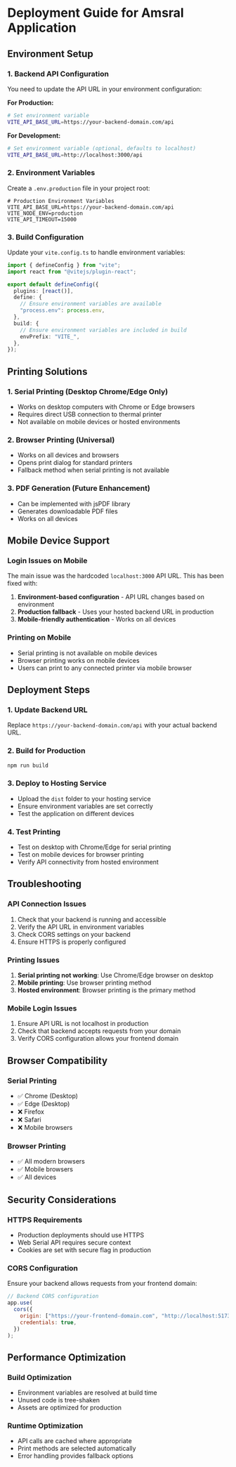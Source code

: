 # Deployment Guide for Amsral Application

## Environment Setup

### 1. Backend API Configuration

You need to update the API URL in your environment configuration:

**For Production:**

```bash
# Set environment variable
VITE_API_BASE_URL=https://your-backend-domain.com/api
```

**For Development:**

```bash
# Set environment variable (optional, defaults to localhost)
VITE_API_BASE_URL=http://localhost:3000/api
```

### 2. Environment Variables

Create a `.env.production` file in your project root:

```env
# Production Environment Variables
VITE_API_BASE_URL=https://your-backend-domain.com/api
VITE_NODE_ENV=production
VITE_API_TIMEOUT=15000
```

### 3. Build Configuration

Update your `vite.config.ts` to handle environment variables:

```typescript
import { defineConfig } from "vite";
import react from "@vitejs/plugin-react";

export default defineConfig({
  plugins: [react()],
  define: {
    // Ensure environment variables are available
    "process.env": process.env,
  },
  build: {
    // Ensure environment variables are included in build
    envPrefix: "VITE_",
  },
});
```

## Printing Solutions

### 1. Serial Printing (Desktop Chrome/Edge Only)

- Works on desktop computers with Chrome or Edge browsers
- Requires direct USB connection to thermal printer
- Not available on mobile devices or hosted environments

### 2. Browser Printing (Universal)

- Works on all devices and browsers
- Opens print dialog for standard printers
- Fallback method when serial printing is not available

### 3. PDF Generation (Future Enhancement)

- Can be implemented with jsPDF library
- Generates downloadable PDF files
- Works on all devices

## Mobile Device Support

### Login Issues on Mobile

The main issue was the hardcoded `localhost:3000` API URL. This has been fixed with:

1. **Environment-based configuration** - API URL changes based on environment
2. **Production fallback** - Uses your hosted backend URL in production
3. **Mobile-friendly authentication** - Works on all devices

### Printing on Mobile

- Serial printing is not available on mobile devices
- Browser printing works on mobile devices
- Users can print to any connected printer via mobile browser

## Deployment Steps

### 1. Update Backend URL

Replace `https://your-backend-domain.com/api` with your actual backend URL.

### 2. Build for Production

```bash
npm run build
```

### 3. Deploy to Hosting Service

- Upload the `dist` folder to your hosting service
- Ensure environment variables are set correctly
- Test the application on different devices

### 4. Test Printing

- Test on desktop with Chrome/Edge for serial printing
- Test on mobile devices for browser printing
- Verify API connectivity from hosted environment

## Troubleshooting

### API Connection Issues

1. Check that your backend is running and accessible
2. Verify the API URL in environment variables
3. Check CORS settings on your backend
4. Ensure HTTPS is properly configured

### Printing Issues

1. **Serial printing not working**: Use Chrome/Edge browser on desktop
2. **Mobile printing**: Use browser printing method
3. **Hosted environment**: Browser printing is the primary method

### Mobile Login Issues

1. Ensure API URL is not localhost in production
2. Check that backend accepts requests from your domain
3. Verify CORS configuration allows your frontend domain

## Browser Compatibility

### Serial Printing

- ✅ Chrome (Desktop)
- ✅ Edge (Desktop)
- ❌ Firefox
- ❌ Safari
- ❌ Mobile browsers

### Browser Printing

- ✅ All modern browsers
- ✅ Mobile browsers
- ✅ All devices

## Security Considerations

### HTTPS Requirements

- Production deployments should use HTTPS
- Web Serial API requires secure context
- Cookies are set with secure flag in production

### CORS Configuration

Ensure your backend allows requests from your frontend domain:

```javascript
// Backend CORS configuration
app.use(
  cors({
    origin: ["https://your-frontend-domain.com", "http://localhost:5173"],
    credentials: true,
  })
);
```

## Performance Optimization

### Build Optimization

- Environment variables are resolved at build time
- Unused code is tree-shaken
- Assets are optimized for production

### Runtime Optimization

- API calls are cached where appropriate
- Print methods are selected automatically
- Error handling provides fallback options

